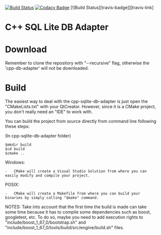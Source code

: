 [![Build Status](https://travis-ci.org/joaquimvila/cpp-sqlite-db-adapter.svg?branch=master)](https://travis-ci.org/joaquimvila/cpp-sqlite-db-adapter)
[![Codacy Badge](https://api.codacy.com/project/badge/Grade/8249c022a30d4843a819d604eec5ec3f)](https://app.codacy.com/app/joaquimvila/cpp-sqlite-db-adapter?utm_source=github.com&utm_medium=referral&utm_content=joaquimvila/cpp-sqlite-db-adapter&utm_campaign=Badge_Grade_Dashboard)
[![Build Status][travis-badge]][travis-link]

# C++ SQL Lite DB Adapter

# Download #

Remember to clone the repository with "--recursive" flag, otherwise the 'cpp-db-adapter' will not be downloaded.

# Build #

The easiest way to deal with the cpp-sqlite-db-adapter is just open the "CMakeLists.txt" with your QtCreator. However, since it is a CMake project, you don't really need an "IDE" to work with. 

You can build the project from source directly from command line following these steps:  

(In cpp-sqlite-db-adapter folder)  

	$mkdir build  
	$cd build  
	$cmake ..

Windows:  

	-	CMake will create a Visual Studio Solution from where you can easily modify and compile your project.  

POSIX:  

	-	CMake will create a Makefile from where you can build your binaries by simply calling "$make" command.  

NOTES: Take into account that the first time the build is made can take some time because it has to compile some dependencies such as boost, googletest, etc. To do so, maybe you need to add execution rights to "include/boost_1_67_0/bootstrap.sh" and "include/boost_1_67_0/tools/build/src/engine/build.sh" files.
